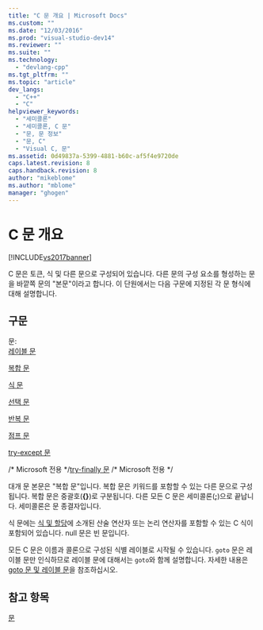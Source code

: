 ```yaml
---
title: "C 문 개요 | Microsoft Docs"
ms.custom: ""
ms.date: "12/03/2016"
ms.prod: "visual-studio-dev14"
ms.reviewer: ""
ms.suite: ""
ms.technology: 
  - "devlang-cpp"
ms.tgt_pltfrm: ""
ms.topic: "article"
dev_langs: 
  - "C++"
  - "C"
helpviewer_keywords: 
  - "세미콜론"
  - "세미콜론, C 문"
  - "문, 문 정보"
  - "문, C"
  - "Visual C, 문"
ms.assetid: 0d49837a-5399-4881-b60c-af5f4e9720de
caps.latest.revision: 8
caps.handback.revision: 8
author: "mikeblome"
ms.author: "mblome"
manager: "ghogen"
---
```

# C 문 개요
[!INCLUDE[vs2017banner](../assembler/inline/includes/vs2017banner.md)]

C 문은 토큰, 식 및 다른 문으로 구성되어 있습니다.  다른 문의 구성 요소를 형성하는 문을 바깥쪽 문의 "본문"이라고 합니다.  이 단원에서는 다음 구문에 지정된 각 문 형식에 대해 설명합니다.  
  
## 구문  
 문:  
 [레이블 문](../c-language/goto-and-labeled-statements-c.md)  
  
 [복합 문](../c-language/compound-statement-c.md)  
  
 [식 문](../c-language/expression-statement-c.md)  
  
 [선택 문](../c-language/if-statement-c.md)  
  
 [반복 문](../c-language/do-while-statement-c.md)  
  
 [점프 문](../c-language/break-statement-c.md)  
  
 [try\-except 문](../c-language/try-except-statement-c.md)  
  
 \/\* Microsoft 전용 \*\/[try\-finally 문](../c-language/try-finally-statement-c.md) \/\* Microsoft 전용 \*\/  
  
 대개 문 본문은 "복합 문"입니다. 복합 문은 키워드를 포함할 수 있는 다른 문으로 구성됩니다.  복합 문은 중괄호\(**{}**\)로 구분됩니다.  다른 모든 C 문은 세미콜론\(**;**\)으로 끝납니다.  세미콜론은 문 종결자입니다.  
  
 식 문에는 [식 및 할당](../c-language/expressions-and-assignments.md)에 소개된 산술 연산자 또는 논리 연산자를 포함할 수 있는 C 식이 포함되어 있습니다.  null 문은 빈 문입니다.  
  
 모든 C 문은 이름과 콜론으로 구성된 식별 레이블로 시작될 수 있습니다.  `goto` 문은 레이블 문만 인식하므로 레이블 문에 대해서는 `goto`와 함께 설명합니다.  자세한 내용은 [goto 문 및 레이블 문](../c-language/goto-and-labeled-statements-c.md)을 참조하십시오.  
  
## 참고 항목  
 [문](../c-language/statements-c.md)